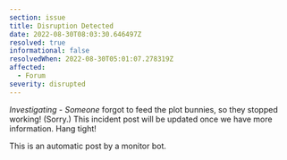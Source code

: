 ```yaml
---
section: issue
title: Disruption Detected
date: 2022-08-30T08:03:30.646497Z
resolved: true
informational: false
resolvedWhen: 2022-08-30T05:01:07.278319Z
affected:
  - Forum
severity: disrupted
---
```

*Investigating* - _Someone_ forgot to feed the plot bunnies, so they stopped working! (Sorry.) This incident post will be updated once we have more information. Hang tight!

This is an automatic post by a monitor bot.
        
